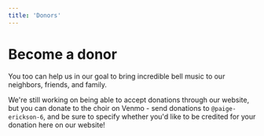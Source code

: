```yaml
---
title: 'Donors'
---
```


<!--# Our Generous Donors

## Composer-Tier donors ($100 or more)

<div class="donorColumns">
  <p>Anonymous Benefactor</p>
  <p>Anonymous Benefactor</p>
  <p>Anonymous Benefactor</p>
</div>

## Member-Tier Donors ($50 or more)

<div class="donorColumns">
  <p>Anonymous Benefactor</p>
  <p>Anonymous Benefactor</p>
  <p>Anonymous Benefactor</p>
  <p>Anonymous Benefactor</p>
</div>

## Other Donors

<div class="donorColumns">
  <p>Anonymous Benefactor</p>
  <p>Anonymous Benefactor</p>
  <p>Anonymous Benefactor</p>
  <p>Anonymous Benefactor</p>
  <p>Anonymous Benefactor</p>
  <p>Anonymous Benefactor</p>
  <p>Anonymous Benefactor</p>
  <p>Anonymous Benefactor</p>
  <p>Anonymous Benefactor</p>
  <p>Anonymous Benefactor</p>
  <p>Anonymous Benefactor</p>
</div> -->

# Become a donor

You too can help us in our goal to bring incredible bell music to our neighbors, friends, and family.

We're still working on being able to accept donations through our website, but you can donate to the choir on Venmo - send donations to `@paige-erickson-6`, and be sure to specify whether you'd like to be credited for your donation here on our website!

<!-- <p class="opaque">
  <script src="https://donorbox.org/install-popup-button.js" type="text/javascript" defer></script>
  <a class="dbox-donation-button" href="https://donorbox.org/timp-ringers?hide_donation_meter=true" style="text-align:center;margin:0px auto;display:block;width:150px;background:#2d81c5 url(https://d1iczxrky3cnb2.cloudfront.net/red_logo.png) no-repeat 37px center; color: #fff;text-decoration: none;font-family: Verdana,sans-serif;font-size: 16px;padding: 15px 38px 15px 75px; -webkit-border-radius: 2px; -moz-border-radius: 2px; border-radius: 2px; box-shadow: 0 1px 0 0 #5e5e5e; text-shadow: 0 1px rgba(0, 0, 0, 0.3);" >Donate</a>
</p> -->
